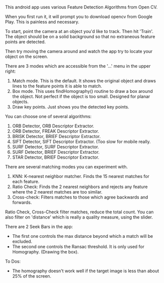 This android app uses various Feature Detection Algorithms from Open CV.

When you first run it, it will prompt you to download opencv from Google Play. This is painless and necessary.

To start, point the camera at an object you'd like to track. Then hit 'Train'. The object should be on a solid background so that no extraneous feature points are detected.

Then try moving the camera around and watch the app try to locate your object on the screen.

There are 3 modes which are accessible from the '...' menu in the upper right:   
1. Match mode. This is the default. It shows the original object and draws lines to the feature points it is able to match.   
2. Box mode. This uses findHomography() routine to draw a box around the object. Not perfect if the object is too small. Designed for planar objects.   
3. Draw key points. Just shows you the detected key points.   

You can choose one of several algorithms:   
1. ORB Detector, ORB Descriptor Extractor.   
2. ORB Detector, FREAK Descriptor Extractor.   
3. BRISK Detector, BRIEF Descriptor Extractor.
4. SIFT Detector, SIFT Descriptor Extractor. (Too slow for mobile really.
5. SURF Detector, SURF Descriptor Extractor.
6. SURF Detector, BRIEF Descriptor Extractor.
7. STAR Detector, BRIEF Descriptor Extractor.

There are several matching modes you can experiment with.   
1. KNN: K-nearest neighbor matcher. Finds the 15 nearest matches for each feature.   
2. Ratio Check: Finds the 2 nearest neighbors and rejects any feature where the 2 nearest matches are too similar.     
3. Cross-check: Filters matches to those which agree backwards and forwards.      

Ratio Check, Cross-Check filter matches, reduce the total count. You can also filter on 'distance' which is really a quality measure, using the slider.   

There are 2 Seek Bars in the app:
- The first one controls the max distance beyond which a match will be excluded.
- The second one controls the Ransac threshold. It is only used for Homography. (Drawing the box).

To Dos:   
- The homography doesn't work well if the target image is less than about 25% of the screen.   

